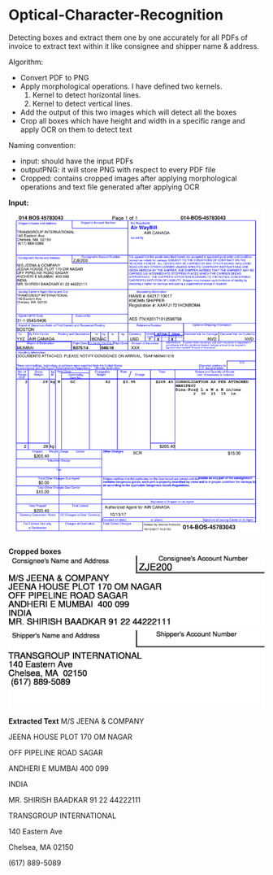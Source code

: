 # Optical-Character-Recognition
Detecting boxes and extract them one by one accurately for all PDFs of invoice to extract text within it like consignee and shipper name & address.

Algorithm:
- Convert PDF to PNG
- Apply morphological operations. I have defined two kernels. 
  1) Kernel to detect horizontal lines. 
  2) Kernel to detect vertical lines.
- Add the output of this two images which will detect all the boxes
- Crop all boxes which have height and width in a specific range and apply OCR on them to detect text

Naming convention:
- input: should have the input PDFs
- outputPNG: it will store PNG with respect to every PDF file
- Cropped: contains cropped images after applying morphological operations and text file generated after applying OCR

**Input:**
![Input](https://github.com/charmichokshi/Optical-Character-Recognition/blob/master/outputPNG/117568-MAWB014-45783043_333320171013030906-Page(1).png)

**Cropped boxes**
![a](https://github.com/charmichokshi/Optical-Character-Recognition/blob/master/Cropped/117568-MAWB014-45783043_333320171013030906-Page(1)_1.png)
![a](https://github.com/charmichokshi/Optical-Character-Recognition/blob/master/Cropped/117568-MAWB014-45783043_333320171013030906-Page(1)_2.png)

**Extracted Text**
M/S JEENA & COMPANY

JEENA HOUSE PLOT 170 OM NAGAR

OFF PIPELINE ROAD SAGAR

ANDHERI E MUMBAI 400 099

INDIA

MR. SHIRISH BAADKAR 91 22 44222111

TRANSGROUP INTERNATIONAL

140 Eastern Ave

Chelsea, MA 02150

(617) 889-5089
